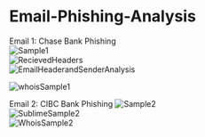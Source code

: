 # Email-Phishing-Analysis
Email 1: Chase Bank Phishing <br>
![Sample1](https://github.com/user-attachments/assets/1837b96d-bd4b-4676-9ea7-841b5c3ebd08)<br>
![RecievedHeaders](https://github.com/user-attachments/assets/1947ded5-7201-40ab-95c3-01cc8efb80ca)<br>
![EmailHeaderandSenderAnalysis](https://github.com/user-attachments/assets/203378b0-0b37-41f6-9cf9-89ce9d034274)<br>

![whoisSample1](https://github.com/user-attachments/assets/4450448d-8040-4287-bb4e-9ebb942d142c)<br>

Email 2: CIBC Bank Phishing
![Sample2](https://github.com/user-attachments/assets/ff9eff7f-71be-4ab2-80d0-efe9235ea3a8)<br>
![SublimeSample2](https://github.com/user-attachments/assets/0cea38df-fa94-4a7a-8d30-ec66157843ea)<br>
![WhoisSample2](https://github.com/user-attachments/assets/9838fc30-49df-4afc-be7f-d4aad0c2233e)<br>
